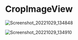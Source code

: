 # CropImageView

![Screenshot_20221029_134848](https://user-images.githubusercontent.com/42431637/198839334-66bdda76-fc81-44d0-bcae-14d4c42440ce.png)

![Screenshot_20221029_134910](https://user-images.githubusercontent.com/42431637/198839337-e15e720b-bd7b-41a5-972d-05ed9aad51b9.png)
